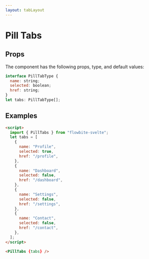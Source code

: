 ```yaml
---
layout: tabLayout
---
```


<script>
  import { PillTabs }from '$lib/index';
  let tabs = [
    {
      name: "Profile",
      selected: true,
      href: "/",
    },
    {
      name: "Dashboard",
      selected: false,
      href: "/",
    },
    {
      name: "Settings",
      selected: false,
      href: "/",
    },
    {
      name: "Contacts",
      selected: false,
      href: "/",
    },
  ];
</script>

<h1 class="text-3xl w-full dark:text-white py-8">Pill Tabs</h1>

<h2 class="text-2xl mt-8 dark:text-white py-8">Props</h2>

<p class="dark:text-white py-4 text-lg">The component has the following props, type, and default values:</p>

```js
interface PillTabType {
  name: string;
  selected: boolean;
  href: string;
}
let tabs: PillTabType[];
```

<h2 class="text-2xl mt-8 dark:text-white py-8">Examples</h2>

<div class="container flex flex-wrap justify-center rounded-xl mx-auto bg-gradient-to-r bg-white dark:bg-gray-900 border border-gray-200 dark:border-gray-700 p-2 sm:p-6">
   <PillTabs {tabs} />
</div>

```html
<script>
  import { PillTabs } from "flowbite-svelte";
  let tabs = [
    {
      name: "Profile",
      selected: true,
      href: "/profile",
    },
    {
      name: "Dashboard",
      selected: false,
      href: "/dashboard",
    },
    {
      name: "Settings",
      selected: false,
      href: "/settings",
    },
    {
      name: "Contact",
      selected: false,
      href: "/contact",
    },
  ];
</script>

<PillTabs {tabs} />
```
